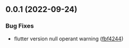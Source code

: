 ## 0.0.1 (2022-09-24)


### Bug Fixes

* flutter version null operant warning ([fbf4244](https://github.com/LuisBurgos/mr_skeleton/commit/fbf4244f89f53215c1e97d074156efe315a7b3e7))



